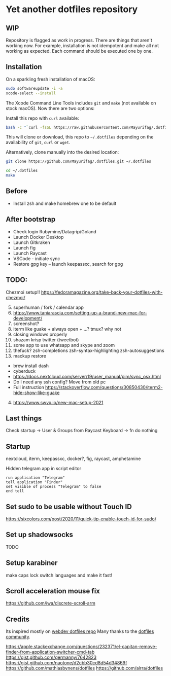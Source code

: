 # Yet another dotfiles repository

## WIP

Repository is flagged as work in progress. There are things that aren't working now. For example, installation is not
idempotent and make all not working as expected. Each command should be executed one by one.

## Installation

On a sparkling fresh installation of macOS:

```bash
sudo softwareupdate -i -a
xcode-select --install
```

The Xcode Command Line Tools includes `git` and `make` (not available on stock macOS). Now there are two options:

Install this repo with `curl` available:

```bash
bash -c "`curl -fsSL https://raw.githubusercontent.com/Mayurifag/.dotfiles/master/remote-install.sh`"
```

This will clone or download, this repo to `~/.dotfiles` depending on the availability of `git`, `curl` or `wget`.

Alternatively, clone manually into the desired location:

```bash
git clone https://github.com/Mayurifag/.dotfiles.git ~/.dotfiles
```

```bash
cd ~/.dotfiles
make
```

## Before

* Install zsh and make homebrew one to be default

## After bootstrap

* Check login Rubymine/Datagrip/Goland
* Launch Docker Desktop
* Launch Gitkraken
* Launch fig
* Launch Raycast
* VSCode - initiate sync
* Restore gpg key – launch keepassxc, search for gpg

## TODO:

Chezmoi setup!!
https://fedoramagazine.org/take-back-your-dotfiles-with-chezmoi/

5) superhuman / fork / calendar app
7) https://www.taniarascia.com/setting-up-a-brand-new-mac-for-development/
10) screenshot?
11) iterm like guake + always open + ...? tmux? why not
12) closing windows properly
13) shazam krisp twitter (tweetbot)
14) some app to use whatsapp and skype and zoom
15) thefuck? zsh-completions zsh-syntax-highlighting zsh-autosuggestions
16) mackup restore
* brew install dash
* cyberduck
* https://docs.nextcloud.com/server/19/user_manual/pim/sync_osx.html
* Do I need any ssh config? Move from old pc
* Full instruction <https://stackoverflow.com/questions/30850430/iterm2-hide-show-like-guake>
4) https://www.swyx.io/new-mac-setup-2021

## Last things

Check startup -> User & Groups from Raycast
Keyboard -> fn do nothing

## Startup

nextcloud, iterm, keepassxc, docker?, fig, raycast, amphetamine

Hidden telegram app in script editor

```
run application "Telegram"
tell application "Finder"
set visible of process "Telegram" to false
end tell
```

## Set sudo to be usable without Touch ID

<https://sixcolors.com/post/2020/11/quick-tip-enable-touch-id-for-sudo/>

## Set up shadowsocks

TODO

## Setup karabiner

make caps lock switch languages and make it fast!

## Scroll acceleration mouse fix

<https://github.com/iwa/discrete-scroll-arm>

## Credits

Its inspired mostly on [webdev dotfiles repo](https://github.com/webpro/dotfiles)
Many thanks to the [dotfiles community](https://dotfiles.github.io).

https://apple.stackexchange.com/questions/232371/el-capitan-remove-finder-from-application-switcher-cmd-tab
https://gist.github.com/germanny/7642823
https://gist.github.com/naotone/d2cbb30cd8d54d34869f
https://github.com/mathiasbynens/dotfiles
https://github.com/alrra/dotfiles
